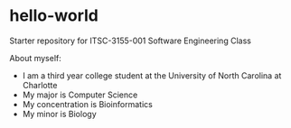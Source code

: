 # hello-world

Starter repository for ITSC-3155-001 Software Engineering Class

About myself:
- I am a third year college student at the University of North Carolina at Charlotte
- My major is Computer Science
- My concentration is Bioinformatics
- My minor is Biology
